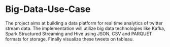 # Big-Data-Use-Case
The project aims at building a data platform for real time analytics of twitter stream data. The implementation will utilize big data technologies like Kafka, Spark Structured Streaming and Hive using JSON, CSV and PARQUET formats for storage. Finally visualize these tweets on tableau.
